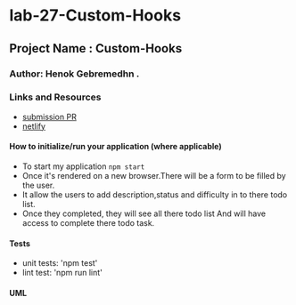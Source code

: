 # lab-27-Custom-Hooks

## Project Name : Custom-Hooks

### Author: Henok Gebremedhn .

### Links and Resources


- [submission PR](https://github.com/henok-401-javascript/lab-27-custom-hooks/pull/1)
- [netlify](lab-27-custom-hooks.netlify.app)



#### How to initialize/run your application (where applicable)

- To start my application `npm start` 
- Once it's rendered on a new browser.There will be a form to be filled by the user.
- It allow the users to add  description,status and difficulty in to there todo list. 
- Once they completed, they will see all there todo list And will have access to complete there todo task. 
 

#### Tests

- unit tests: 'npm test'
- lint test: 'npm run lint'

#### UML
